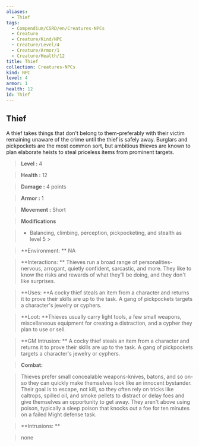 ```yaml
---
aliases:
  - Thief
tags:
  - Compendium/CSRD/en/Creatures-NPCs
  - Creature
  - Creature/Kind/NPC
  - Creature/Level/4
  - Creature/Armor/1
  - Creature/Health/12
title: Thief
collection: Creatures-NPCs
kind: NPC
level: 4
armor: 1
health: 12
id: Thief
---
```

## Thief    
A thief takes things that don't belong to them-preferably with their victim remaining unaware of the crime until the thief is safely away. Burglars and pickpockets are the most common sort, but ambitious thieves are known to plan elaborate heists to steal priceless items from prominent targets.    
  
    
> **Level :** 4    
> **Health :** 12    
> **Damage :** 4 points    
> **Armor :** 1    
> **Movement :** Short    
> **Modifications**    
>- Balancing, climbing, perception, pickpocketing, and stealth as level 5 >  
>    
> **Environment: ** NA    
> **Interactions: ** Thieves run a broad range of personalities-nervous, arrogant, quietly confident, sarcastic, and more. They like to know the risks and rewards of what they'll be doing, and they don't like surprises.    
> **Uses: **A cocky thief steals an item from a character and returns it to prove their skills are up to the task. A gang of pickpockets targets a character's jewelry or cyphers.    
> **Loot: **Thieves usually carry light tools, a few small weapons, miscellaneous equipment for creating a distraction, and a cypher they plan to use or sell.    
> **GM Intrusion: ** A cocky thief steals an item from a character and returns it to prove their skills are up to the task. A gang of pickpockets targets a character's jewelry or cyphers.    
  
> **Combat:**   
> Thieves prefer small concealable weapons-knives, batons, and so on-so they can quickly make themselves look like an innocent bystander. Their goal is to escape, not kill, so they often rely on tricks like caltrops, spilled oil, and smoke pellets to distract or delay foes and give themselves an opportunity to get away. They aren't above using poison, typically a sleep poison that knocks out a foe for ten minutes on a failed Might defense task.    
    
  
> **Intrusions: **   
> none    
